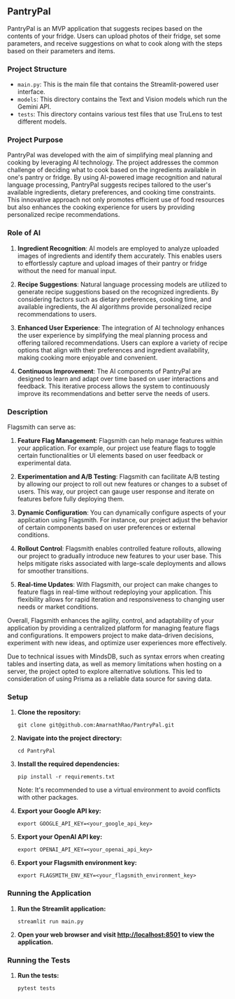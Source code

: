 ## PantryPal

PantryPal is an MVP application that suggests recipes based on the contents of your fridge. Users can upload photos of their fridge, set some parameters, and receive suggestions on what to cook along with the steps based on their parameters and items.

### Project Structure

- `main.py`: This is the main file that contains the Streamlit-powered user interface.
- `models`: This directory contains the Text and Vision models which run the Gemini API.
- `tests`: This directory contains various test files that use TruLens to test different models.

### Project Purpose

PantryPal was developed with the aim of simplifying meal planning and cooking by leveraging AI technology. The project addresses the common challenge of deciding what to cook based on the ingredients available in one's pantry or fridge. By using AI-powered image recognition and natural language processing, PantryPal suggests recipes tailored to the user's available ingredients, dietary preferences, and cooking time constraints. This innovative approach not only promotes efficient use of food resources but also enhances the cooking experience for users by providing personalized recipe recommendations.

### Role of AI

1. **Ingredient Recognition**: AI models are employed to analyze uploaded images of ingredients and identify them accurately. This enables users to effortlessly capture and upload images of their pantry or fridge without the need for manual input.

2. **Recipe Suggestions**: Natural language processing models are utilized to generate recipe suggestions based on the recognized ingredients. By considering factors such as dietary preferences, cooking time, and available ingredients, the AI algorithms provide personalized recipe recommendations to users.

3. **Enhanced User Experience**: The integration of AI technology enhances the user experience by simplifying the meal planning process and offering tailored recommendations. Users can explore a variety of recipe options that align with their preferences and ingredient availability, making cooking more enjoyable and convenient.

4. **Continuous Improvement**: The AI components of PantryPal are designed to learn and adapt over time based on user interactions and feedback. This iterative process allows the system to continuously improve its recommendations and better serve the needs of users.


### Description

Flagsmith can serve as:

1. **Feature Flag Management**: Flagsmith can help manage features within your application. For example, our project use feature flags to toggle certain functionalities or UI elements based on user feedback or experimental data.

2. **Experimentation and A/B Testing**: Flagsmith can facilitate A/B testing by allowing our project to roll out new features or changes to a subset of users. This way, our project can gauge user response and iterate on features before fully deploying them.

3. **Dynamic Configuration**: You can dynamically configure aspects of your application using Flagsmith. For instance, our project adjust the behavior of certain components based on user preferences or external conditions.

4. **Rollout Control**: Flagsmith enables controlled feature rollouts, allowing our project to gradually introduce new features to your user base. This helps mitigate risks associated with large-scale deployments and allows for smoother transitions.

5. **Real-time Updates**: With Flagsmith, our project can make changes to feature flags in real-time without redeploying your application. This flexibility allows for rapid iteration and responsiveness to changing user needs or market conditions.

Overall, Flagsmith enhances the agility, control, and adaptability of your application by providing a centralized platform for managing feature flags and configurations. It empowers project to make data-driven decisions, experiment with new ideas, and optimize user experiences more effectively.

Due to technical issues with MindsDB, such as syntax errors when creating tables and inserting data, as well as memory limitations when hosting on a server, the project opted to explore alternative solutions. This led to consideration of using Prisma as a reliable data source for saving data.


### Setup

1. **Clone the repository:**

    ```
    git clone git@github.com:AmarnathRao/PantryPal.git
    ```

2. **Navigate into the project directory:**

    ```
    cd PantryPal
    ```

3. **Install the required dependencies:**

    ```
    pip install -r requirements.txt
    ```

    Note: It's recommended to use a virtual environment to avoid conflicts with other packages.

4. **Export your Google API key:**

    ```
    export GOOGLE_API_KEY=<your_google_api_key>
    ```

5. **Export your OpenAI API key:**

    ```
    export OPENAI_API_KEY=<your_openai_api_key>
    ```

6. **Export your Flagsmith environment key:**

    ```
    export FLAGSMITH_ENV_KEY=<your_flagsmith_environment_key>
    ```

### Running the Application

1. **Run the Streamlit application:**

    ```
    streamlit run main.py
    ```

2. **Open your web browser and visit [http://localhost:8501](http://localhost:8501) to view the application.**

### Running the Tests

1. **Run the tests:**

    ```
    pytest tests
    ```
